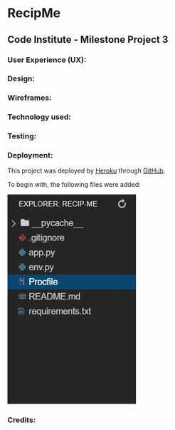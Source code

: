 # RecipMe

## Code Institute - Milestone Project 3

### User Experience (UX):

### Design:

### Wireframes:

### Technology used:

### Testing:

### Deployment:

This project was deployed by [Heroku](https://www.heroku.com/) through [GitHub](https://www.github.com/).

To begin with, the following files were added:

![Deployment-files](static/docs/deployment-files.png)









### Credits:
